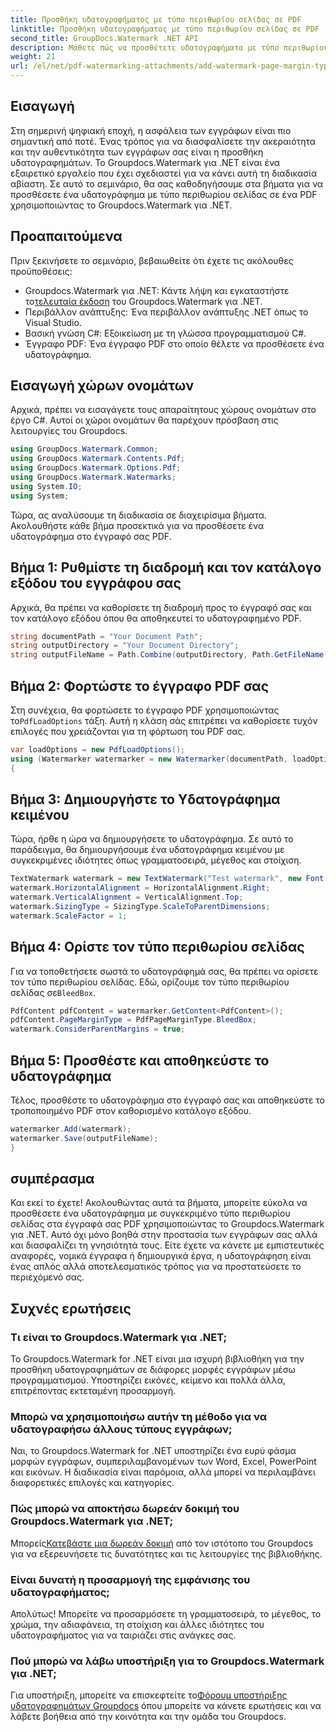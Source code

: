 ```yaml
---
title: Προσθήκη υδατογραφήματος με τύπο περιθωρίου σελίδας σε PDF
linktitle: Προσθήκη υδατογραφήματος με τύπο περιθωρίου σελίδας σε PDF
second_title: GroupDocs.Watermark .NET API
description: Μάθετε πώς να προσθέτετε υδατογραφήματα με τύπο περιθωρίου σελίδας σε PDF χρησιμοποιώντας το υδατογράφημα Groupdocs για .NET. Ασφαλίστε τα έγγραφά σας χωρίς κόπο.
weight: 21
url: /el/net/pdf-watermarking-attachments/add-watermark-page-margin-type-pdf/
---
```

## Εισαγωγή
Στη σημερινή ψηφιακή εποχή, η ασφάλεια των εγγράφων είναι πιο σημαντική από ποτέ. Ένας τρόπος για να διασφαλίσετε την ακεραιότητα και την αυθεντικότητα των εγγράφων σας είναι η προσθήκη υδατογραφημάτων. Το Groupdocs.Watermark για .NET είναι ένα εξαιρετικό εργαλείο που έχει σχεδιαστεί για να κάνει αυτή τη διαδικασία αβίαστη. Σε αυτό το σεμινάριο, θα σας καθοδηγήσουμε στα βήματα για να προσθέσετε ένα υδατογράφημα με τύπο περιθωρίου σελίδας σε ένα PDF χρησιμοποιώντας το Groupdocs.Watermark για .NET.
## Προαπαιτούμενα
Πριν ξεκινήσετε το σεμινάριο, βεβαιωθείτε ότι έχετε τις ακόλουθες προϋποθέσεις:
-  Groupdocs.Watermark για .NET: Κάντε λήψη και εγκαταστήστε το[τελευταία έκδοση](https://releases.groupdocs.com/Watermark/net/) του Groupdocs.Watermark για .NET.
- Περιβάλλον ανάπτυξης: Ένα περιβάλλον ανάπτυξης .NET όπως το Visual Studio.
- Βασική γνώση C#: Εξοικείωση με τη γλώσσα προγραμματισμού C#.
- Έγγραφο PDF: Ένα έγγραφο PDF στο οποίο θέλετε να προσθέσετε ένα υδατογράφημα.
## Εισαγωγή χώρων ονομάτων
Αρχικά, πρέπει να εισαγάγετε τους απαραίτητους χώρους ονομάτων στο έργο C#. Αυτοί οι χώροι ονομάτων θα παρέχουν πρόσβαση στις λειτουργίες του Groupdocs.
```csharp
using GroupDocs.Watermark.Common;
using GroupDocs.Watermark.Contents.Pdf;
using GroupDocs.Watermark.Options.Pdf;
using GroupDocs.Watermark.Watermarks;
using System.IO;
using System;
```
Τώρα, ας αναλύσουμε τη διαδικασία σε διαχειρίσιμα βήματα. Ακολουθήστε κάθε βήμα προσεκτικά για να προσθέσετε ένα υδατογράφημα στο έγγραφό σας PDF.
## Βήμα 1: Ρυθμίστε τη διαδρομή και τον κατάλογο εξόδου του εγγράφου σας
Αρχικά, θα πρέπει να καθορίσετε τη διαδρομή προς το έγγραφό σας και τον κατάλογο εξόδου όπου θα αποθηκευτεί το υδατογραφημένο PDF.
```csharp
string documentPath = "Your Document Path";
string outputDirectory = "Your Document Directory";
string outputFileName = Path.Combine(outputDirectory, Path.GetFileName(documentPath));
```
## Βήμα 2: Φορτώστε το έγγραφο PDF σας
 Στη συνέχεια, θα φορτώσετε το έγγραφο PDF χρησιμοποιώντας το`PdfLoadOptions` τάξη. Αυτή η κλάση σάς επιτρέπει να καθορίσετε τυχόν επιλογές που χρειάζονται για τη φόρτωση του PDF σας.
```csharp
var loadOptions = new PdfLoadOptions();
using (Watermarker watermarker = new Watermarker(documentPath, loadOptions))
{
```
## Βήμα 3: Δημιουργήστε το Υδατογράφημα κειμένου
Τώρα, ήρθε η ώρα να δημιουργήσετε το υδατογράφημα. Σε αυτό το παράδειγμα, θα δημιουργήσουμε ένα υδατογράφημα κειμένου με συγκεκριμένες ιδιότητες όπως γραμματοσειρά, μέγεθος και στοίχιση.
```csharp
TextWatermark watermark = new TextWatermark("Test watermark", new Font("Arial", 42));
watermark.HorizontalAlignment = HorizontalAlignment.Right;
watermark.VerticalAlignment = VerticalAlignment.Top;
watermark.SizingType = SizingType.ScaleToParentDimensions;
watermark.ScaleFactor = 1;
```
## Βήμα 4: Ορίστε τον τύπο περιθωρίου σελίδας
 Για να τοποθετήσετε σωστά το υδατογράφημά σας, θα πρέπει να ορίσετε τον τύπο περιθωρίου σελίδας. Εδώ, ορίζουμε τον τύπο περιθωρίου σελίδας σε`BleedBox`.
```csharp
PdfContent pdfContent = watermarker.GetContent<PdfContent>();
pdfContent.PageMarginType = PdfPageMarginType.BleedBox;
watermark.ConsiderParentMargins = true;
```
## Βήμα 5: Προσθέστε και αποθηκεύστε το υδατογράφημα
Τέλος, προσθέστε το υδατογράφημα στο έγγραφό σας και αποθηκεύστε το τροποποιημένο PDF στον καθορισμένο κατάλογο εξόδου.
```csharp
watermarker.Add(watermark);
watermarker.Save(outputFileName);
}
```
## συμπέρασμα
Και εκεί το έχετε! Ακολουθώντας αυτά τα βήματα, μπορείτε εύκολα να προσθέσετε ένα υδατογράφημα με συγκεκριμένο τύπο περιθωρίου σελίδας στα έγγραφά σας PDF χρησιμοποιώντας το Groupdocs.Watermark για .NET. Αυτό όχι μόνο βοηθά στην προστασία των εγγράφων σας αλλά και διασφαλίζει τη γνησιότητά τους. Είτε έχετε να κάνετε με εμπιστευτικές αναφορές, νομικά έγγραφα ή δημιουργικά έργα, η υδατογράφηση είναι ένας απλός αλλά αποτελεσματικός τρόπος για να προστατεύσετε το περιεχόμενό σας.
## Συχνές ερωτήσεις
### Τι είναι το Groupdocs.Watermark για .NET;
Το Groupdocs.Watermark for .NET είναι μια ισχυρή βιβλιοθήκη για την προσθήκη υδατογραφημάτων σε διάφορες μορφές εγγράφων μέσω προγραμματισμού. Υποστηρίζει εικόνες, κείμενο και πολλά άλλα, επιτρέποντας εκτεταμένη προσαρμογή.
### Μπορώ να χρησιμοποιήσω αυτήν τη μέθοδο για να υδατογραφήσω άλλους τύπους εγγράφων;
Ναι, το Groupdocs.Watermark for .NET υποστηρίζει ένα ευρύ φάσμα μορφών εγγράφων, συμπεριλαμβανομένων των Word, Excel, PowerPoint και εικόνων. Η διαδικασία είναι παρόμοια, αλλά μπορεί να περιλαμβάνει διαφορετικές επιλογές και κατηγορίες.
### Πώς μπορώ να αποκτήσω δωρεάν δοκιμή του Groupdocs.Watermark για .NET;
 Μπορείς[Κατεβάστε μια δωρεάν δοκιμή](https://releases.groupdocs.com/) από τον ιστότοπο του Groupdocs για να εξερευνήσετε τις δυνατότητες και τις λειτουργίες της βιβλιοθήκης.
### Είναι δυνατή η προσαρμογή της εμφάνισης του υδατογραφήματος;
Απολύτως! Μπορείτε να προσαρμόσετε τη γραμματοσειρά, το μέγεθος, το χρώμα, την αδιαφάνεια, τη στοίχιση και άλλες ιδιότητες του υδατογραφήματος για να ταιριάζει στις ανάγκες σας.
### Πού μπορώ να λάβω υποστήριξη για το Groupdocs.Watermark για .NET;
 Για υποστήριξη, μπορείτε να επισκεφτείτε το[Φόρουμ υποστήριξης υδατογραφημάτων Groupdocs](https://forum.groupdocs.com/c/watermark/19) όπου μπορείτε να κάνετε ερωτήσεις και να λάβετε βοήθεια από την κοινότητα και την ομάδα του Groupdocs.